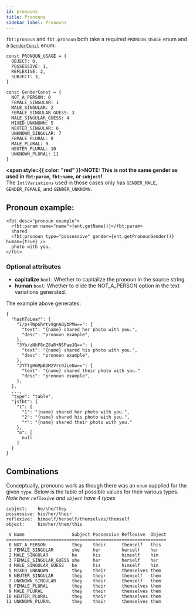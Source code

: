 ```yaml
---
id: pronouns
title: Pronouns
sidebar_label: Pronouns
---
```


`fbt:pronoun` and `fbt.pronoun` both take a required `PRONOUN_USAGE` enum and a [`GenderConst`](https://github.com/facebook/fbt/blob/master/runtime/nonfb/GenderConst.js) enum:
```
const PRONOUN_USAGE = {
  OBJECT: 0,
  POSSESSIVE: 1,
  REFLEXIVE: 2,
  SUBJECT: 3,
}

const GenderConst = {
  NOT_A_PERSON: 0
  FEMALE_SINGULAR: 1
  MALE_SINGULAR: 2
  FEMALE_SINGULAR_GUESS: 3
  MALE_SINGULAR_GUESS: 4
  MIXED_UNKNOWN: 5
  NEUTER_SINGULAR: 6
  UNKNOWN_SINGULAR: 7
  FEMALE_PLURAL: 8
  MALE_PLURAL: 9
  NEUTER_PLURAL: 10
  UNKNOWN_PLURAL: 11
}
```

**<span style={{ color: "red" }}>NOTE: This is not the same gender as used in `fbt:param`, `fbt:name`, or `subject`!</span>**<br/>
The `IntlVariations` used in those cases only has `GENDER_MALE`, `GENDER_FEMALE`, and `GENDER_UNKNOWN`.


## Pronoun example:

```
<fbt desc="pronoun example">
  <fbt:param name="name">{ent.getName()}</fbt:param>
  shared
  <fbt:pronoun type="possessive" gender={ent.getPronounGender()} human={true} />
  photo with you.
</fbt>
```

### Optional attributes
* **capitalize** `bool`: Whether to capitalize the pronoun in the source string.
* **human** `bool`: Whether to elide the NOT_A_PERSON option in the text variations generated.

The example above generates:
```
{
  "hashToLeaf": {
    "I/p+TWpGhrtv9gnABybPMw==": {
      "text": "{name} shared her photo with you.",
      "desc": "pronoun example",
    },
    "3Yb/zNhF8nZ8aR+NSPaeJQ==": {
      "text": "{name} shared his photo with you.",
      "desc": "pronoun example",
    },
    "JYTtgHGMpBOM2Vrc9JLeUw==": {
      "text": "{name} shared their photo with you."
      "desc": "pronoun example",
    },
  },
  ...,
  "type": "table",
  "jsfbt": {
    "t": {
      "1": "{name} shared her photo with you.",
      "2": "{name} shared his photo with you.",
      "*": "{name} shared their photo with you."
    },
    "m": [
      null
    ]
  }
}
```

## Combinations
Conceptually, pronouns work as though there was an `enum` supplied for the given `type`.
Below is the table of possible values for their various types.
*Note how `reflexive` and `object` have 4 types*

    subject:    he/she/they
    possessive: his/her/their
    reflexive:  himself/herself/themselves/themself
    object:     him/her/them/this

     V Name                  Subject Possessive Reflexive  Object
    =============================================================
     0 NOT_A_PERSON          they    their      themself   this
     1 FEMALE_SINGULAR       she     her        herself    her
     2 MALE_SINGULAR         he      his        himself    him
     3 FEMALE_SINGULAR_GUESS she     her        herself    her
     4 MALE_SINGULAR_GUESS   he      his        himself    him
     5 MIXED_UNKNOWN         they    their      themselves them
     6 NEUTER_SINGULAR       they    their      themself   them
     7 UNKNOWN_SINGULAR      they    their      themself   them
     8 FEMALE_PLURAL         they    their      themselves them
     9 MALE_PLURAL           they    their      themselves them
    10 NEUTER_PLURAL         they    their      themselves them
    11 UNKNOWN_PLURAL        they    their      themselves them
